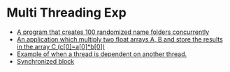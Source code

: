 # Multi Threading Exp

- [A program that creates 100 randomized name folders concurrently](src/main/java/com/pk/exp/MultiThreadedDirectoryCreator.java)
- [An application which multiply two float arrays A, B and store the results in the array C (c[0]=a[0]*b[0])](src/main/java/com/pk/exp/Multiplier.java)
- [Example of when a thread is dependent on another thread.](src/main/java/com/pk/exp/DependentWorker.java)
- [Synchronized block](src/main/java/com/pk/exp/SynchronizationTestApp.java)